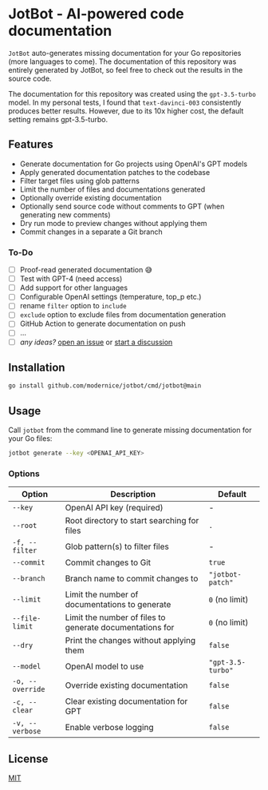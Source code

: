 # JotBot - AI-powered code documentation

`JotBot` auto-generates missing documentation for your Go repositories
(more languages to come). The documentation of this repository was entirely
generated by JotBot, so feel free to check out the results in the source code.

The documentation for this repository was created using the `gpt-3.5-turbo` model.
In my personal tests, I found that `text-davinci-003` consistently produces
better results. However, due to its 10x higher cost, the default setting remains
gpt-3.5-turbo.

## Features

- Generate documentation for Go projects using OpenAI's GPT models
- Apply generated documentation patches to the codebase
- Filter target files using glob patterns
- Limit the number of files and documentations generated
- Optionally override existing documentation
- Optionally send source code without comments to GPT (when generating new comments)
- Dry run mode to preview changes without applying them
- Commit changes in a separate a Git branch

### To-Do

- [ ] Proof-read generated documentation 😅
- [ ] Test with GPT-4 (need access)
- [ ] Add support for other languages
- [ ] Configurable OpenAI settings (temperature, top_p etc.)
- [ ] rename `filter` option to `include`
- [ ] `exclude` option to exclude files from documentation generation
- [ ] GitHub Action to generate documentation on push
- [ ] ...
- [ ] _any ideas?_ [open an issue](./issues) or [start a discussion](./discussions)

## Installation

```bash
go install github.com/modernice/jotbot/cmd/jotbot@main
```

## Usage

Call `jotbot` from the command line to generate missing documentation for your
Go files:

```bash
jotbot generate --key <OPENAI_API_KEY>
```

### Options

| Option | Description | Default |
| --- | --- | --- |
| `--key` | OpenAI API key (required) | - |
| `--root` | Root directory to start searching for files | `.` |
| `-f, --filter` | Glob pattern(s) to filter files | - |
| `--commit` | Commit changes to Git | `true` |
| `--branch` | Branch name to commit changes to | `"jotbot-patch"` |
| `--limit` | Limit the number of documentations to generate | `0` (no limit) |
| `--file-limit` | Limit the number of files to generate documentations for | `0` (no limit) |
| `--dry` | Print the changes without applying them | `false` |
| `--model` | OpenAI model to use | `"gpt-3.5-turbo"` |
| `-o, --override` | Override existing documentation | `false` |
| `-c, --clear` | Clear existing documentation for GPT | `false` |
| `-v, --verbose` | Enable verbose logging | `false` |

## License

[MIT](./LICENSE)
